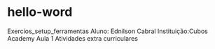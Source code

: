 # hello-word
Exercios_setup_ferramentas
Aluno: Ednilson Cabral
Instituição:Cubos Academy
Aula 1
Atividades extra curriculares
